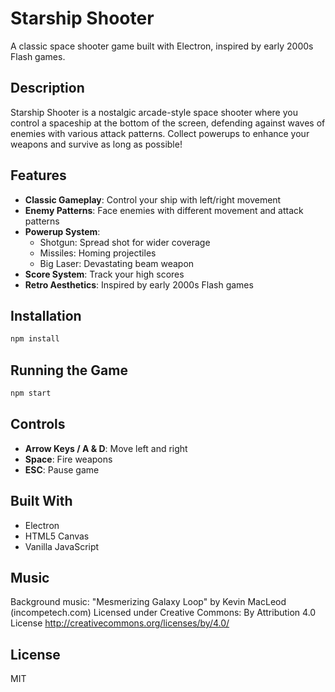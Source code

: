 # Starship Shooter

A classic space shooter game built with Electron, inspired by early 2000s Flash games.

## Description

Starship Shooter is a nostalgic arcade-style space shooter where you control a spaceship at the bottom of the screen, defending against waves of enemies with various attack patterns. Collect powerups to enhance your weapons and survive as long as possible!

## Features

- **Classic Gameplay**: Control your ship with left/right movement
- **Enemy Patterns**: Face enemies with different movement and attack patterns
- **Powerup System**:
  - Shotgun: Spread shot for wider coverage
  - Missiles: Homing projectiles
  - Big Laser: Devastating beam weapon
- **Score System**: Track your high scores
- **Retro Aesthetics**: Inspired by early 2000s Flash games

## Installation

```bash
npm install
```

## Running the Game

```bash
npm start
```

## Controls

- **Arrow Keys / A & D**: Move left and right
- **Space**: Fire weapons
- **ESC**: Pause game

## Built With

- Electron
- HTML5 Canvas
- Vanilla JavaScript

## Music

Background music: "Mesmerizing Galaxy Loop" by Kevin MacLeod (incompetech.com)
Licensed under Creative Commons: By Attribution 4.0 License
http://creativecommons.org/licenses/by/4.0/

## License

MIT
